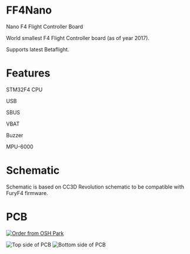 # FF4Nano
Nano F4 Flight Controller Board

World smallest F4 Flight Controller board (as of year 2017).

Supports latest Betaflight.

# Features
STM32F4 CPU

USB

SBUS

VBAT

Buzzer

MPU-6000

# Schematic
Schematic is based on CC3D Revolution schematic to be compatible with FuryF4 firmware.

# PCB
<a href="https://oshpark.com/shared_projects/Eqp9gJje"><img src="https://oshpark.com/assets/badge-5b7ec47045b78aef6eb9d83b3bac6b1920de805e9a0c227658eac6e19a045b9c.png" alt="Order from OSH Park"></img></a>

![Top side of PCB](https://github.com/nppc/FF4Nano/blob/master/Images/PCB_TOP.png)
![Bottom side of PCB](https://github.com/nppc/FF4Nano/blob/master/Images/PCB_BOTTOM.png)
